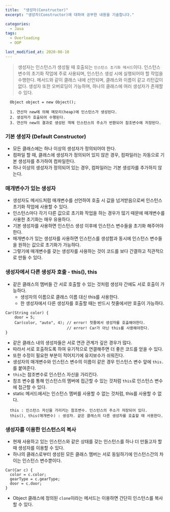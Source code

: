 ```yaml
---
title:  "생성자(Constructor)"
excerpt: "생성자(Constructor)에 대하여 공부한 내용을 기술합니다."

categories:
  - Java
tags:
  - Overloading
  - OOP

last_modified_at: 2020-08-10
---
```


> 생성자는 인스턴스가 생성될 때 호출되는 `인스턴스 초기화 메서드`이다.
> 인스턴스 변수의 초기화 작업에 주로 사용되며, 인스턴스 생성 시에 실행되어야 할 작업을 수행한다.
> 메서드와 같이 클래스 내에 선언되며, 클래스와 이름이 같고 리턴값이 없다.
> 생성자 또한 오버로딩이 가능하며, 하나의 클래스에 여러 생성자가 존재할 수 있다.

```
  Object object = new Object();

  1. 연산자 new에 의해 메모리(heap)에 인스턴스가 생성된다.
  2. 생성자가 호출되어 수행된다.
  3. 연산자 new의 결과로 생성된 객체 인스턴스의 주소가 반환되어 참조변수에 저장된다.
```

### 기본 생성자 (Default Constructor)
* 모든 클래스에는 하나 이상의 생성자가 정의되어야 한다.
* 컴파일 할 때, 클래스에 생성자가 정의되어 있지 않은 경우, 컴파일러는 자동으로 기본 생성자를 추가하여 컴파일한다.
* 하나 이상의 생성자가 정의되어 있는 경우, 컴파일러는 기본 생성자를 추가하지 않는다.

### 매개변수가 있는 생성자
* 생성자도 메서드처럼 매개변수를 선언하여 호출 시 값을 넘겨받음으로써 인스턴스 초기화 작업에 사용할 수 있다.
* 인스턴스마다 각기 다른 값으로 초기화 작업을 하는 경우가 많기 때문에 매개변수를 사용한 초기화는 매우 유용하다.
* 기본 생성자를 사용하면 인스턴스 생성 이후에 인스턴스 변수들을 초기화 해주어야 한다.
* 매개변수가 있는 생성자를 사용하면 인스턴스를 생성함과 동시에 인스턴스 변수들을 원하는 값으로 초기화가 가능하다.
* 그렇기에 매개변수를 갖는 생성자를 사용하는 것이 코드를 보다 간결하고 직관적으로 만들 수 있다.

### 생성자에서 다른 생성자 호출 - this(), this
* 같은 클래스의 멤버들 간 서로 호출할 수 있는 것처럼 생성자 간에도 서로 호출이 가능하다.
  - 생성자의 이름으로 클래스 이름 대신 this를 사용한다.
  - 한 생성자에서 다른 생성자를 호출할 때는 반드시 첫줄에서만 호출이 가능하다.

```
Car(String color) {
    door = 5;
    Car(color, "auto", 4); // error! 첫줄에서 생성자를 호출해야한다.
                           // error! Car가 아닌 this를 사용해야한다.
}
```

* 같은 클래스 내의 생성자들은 서로 연관 관계가 깊은 경우가 많다.
* 따라서 서로 호출하도록 하여 유기적으로 연결해주면 더 좋은 코드를 얻을 수 있다.
* 또한 수정이 필요한 부분이 적어지기에 유지보수가 쉬워진다.
* 생성자의 매개변수와 인스턴스 변수의 이름이 같은 경우 인스턴스 변수 앞에 `this.`를 붙여준다.
* `this`는 참조변수로 인스턴스 자신을 가리킨다. 
* 참조 변수를 통해 인스턴스의 멤버에 접근할 수 있는 것처럼 `this`로 인스턴스 변수에 접근할 수 있다.
* static 메서드에서는 인스턴스 멤버를 사용할 수 없는 것처럼, this를 사용할 수 없다. 

```
  this : 인스턴스 자신을 가리키는 참조변수. 인스턴스의 주소가 저장되어 있다.
  this(), this(매개변수) : 생성자. 같은 클래스의 다른 생성자를 호출할 때 사용한다.
```

### 생성자를 이용한 인스턴스의 복사
* 현재 사용하고 있는 인스턴스와 같은 상태를 갖는 인스턴스를 하나 더 만들고자 할 때 생성자를 이용할 수 있다.
* 하나의 클래스로부터 생성된 모든 클래스 멤버는 서로 동일하기에 인스턴스간의 차이는 인스턴스 변수뿐이다.

```
Car(Car c) {
  color = c.color;
  gearType = c.gearType;
  door = c.door;
}
```

* Object 클래스에 정의된 `clone`이라는 메서드는 이용하면 간단히 인스턴스를 복사할 수 있다.
